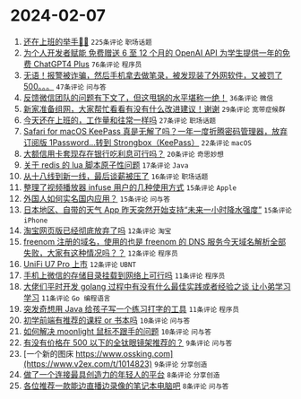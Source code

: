 # 2024-02-07

1. [还在上班的举手🙋‍♂️](https://www.v2ex.com/t/1014798) `225条评论` `职场话题`
1. [为个人开发者赋能 免费赠送 6 至 12 个月的 OpenAI API 为学生提供一年的免费 ChatGPT4 Plus](https://www.v2ex.com/t/1014814) `76条评论` `程序员`
1. [无语！报警被诈骗，然后手机拿去做笔录，被发现装了外网软件，又被罚了 500。。。](https://www.v2ex.com/t/1014831) `47条评论` `问与答`
1. [反馈微信团队的问题有下文了，但这甩锅的水平堪称一绝！](https://www.v2ex.com/t/1014806) `36条评论` `微信`
1. [新家准备组网，大家帮忙看看有没有什么改进建议！谢谢](https://www.v2ex.com/t/1014838) `29条评论` `宽带症候群`
1. [今天还在上班的，工作量和往常一样吗](https://www.v2ex.com/t/1014832) `27条评论` `职场话题`
1. [Safari for macOS KeePass 真是无解了吗？一年一度折腾密码管理器，放弃订阅版 1Password…转到 Strongbox（KeePass）](https://www.v2ex.com/t/1014816) `22条评论` `macOS`
1. [大额信用卡套现存在银行吃利息可行吗？](https://www.v2ex.com/t/1014818) `20条评论` `奇思妙想`
1. [关于 redis 的 lua 脚本原子性问题](https://www.v2ex.com/t/1014813) `17条评论` `Java`
1. [从十八线到新一线，最后谈薪被压了](https://www.v2ex.com/t/1014826) `16条评论` `职场话题`
1. [整理了视频播放器 infuse 用户的几种使用方式](https://www.v2ex.com/t/1014856) `15条评论` `Apple`
1. [外国人如何实名国内应用？](https://www.v2ex.com/t/1014827) `15条评论` `问与答`
1. [日本地区、自带的天气 App 昨天突然开始支持“未来一小时降水强度”](https://www.v2ex.com/t/1014797) `15条评论` `iPhone`
1. [淘宝网页版已经彻底放弃了吗](https://www.v2ex.com/t/1014855) `12条评论` `淘宝`
1. [freenom 注册的域名，使用的也是 freenom 的 DNS 服务今天域名解析全部失败，大家有这种情况吗？？](https://www.v2ex.com/t/1014812) `12条评论` `程序员`
1. [UniFi U7 Pro 上市](https://www.v2ex.com/t/1014795) `12条评论` `UBNT`
1. [手机上微信的存储目录挂载到网络上可行吗](https://www.v2ex.com/t/1014833) `11条评论` `程序员`
1. [大佬们平时开发 golang 过程中有没有什么最佳实践或者经验之谈 让小弟学习学习](https://www.v2ex.com/t/1014810) `11条评论` `Go 编程语言`
1. [突发奇想用 Java 给孩子写一个练习打字的工具](https://www.v2ex.com/t/1014807) `11条评论` `程序员`
1. [初学前端有推荐的课程 or 书本吗](https://www.v2ex.com/t/1014820) `10条评论` `问与答`
1. [如何解决 moonlight 鼠标不跟手的问题](https://www.v2ex.com/t/1014805) `10条评论` `问与答`
1. [有没有价格在 500 以下的全钛眼镜架推荐的？](https://www.v2ex.com/t/1014852) `9条评论` `问与答`
1. [一个新的图床 https://www.ossking.com](https://www.v2ex.com/t/1014823) `9条评论` `分享创造`
1. [做了一个连接最具创造力的年轻人的平台](https://www.v2ex.com/t/1014843) `8条评论` `分享创造`
1. [各位推荐一款能边直播边录像的笔记本电脑吧](https://www.v2ex.com/t/1014828) `8条评论` `问与答`
